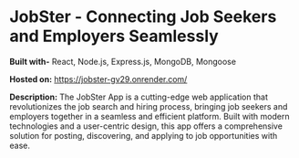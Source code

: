 # JobSter - Connecting Job Seekers and Employers Seamlessly

**Built with-** React, Node.js, Express.js, MongoDB, Mongoose

**Hosted on:** https://jobster-gv29.onrender.com/

**Description:**
The JobSter App is a cutting-edge web application that revolutionizes the job search and hiring process, bringing job seekers and employers together in a seamless and efficient platform. Built with modern technologies and a user-centric design, this app offers a comprehensive solution for posting, discovering, and applying to job opportunities with ease.
